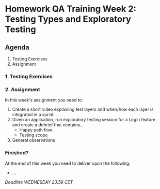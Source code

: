 # Homework QA Training Week 2: Testing Types and Exploratory Testing

## Agenda

1. Testing Exercises
2. Assignment

### 1. Testing Exercises

### 2. Assignment

In this week's assignment you need to:

1. Create a short video explaining test layers and when/how each layer is integrated in a sprint
2. Given an application, run exploratory testing session for a Login feature and create a debrief that contains...
   - Happy path flow
   - Testing scope
3. General observations

### Finished?

At the end of this week you need to deliver upon the following:

- ...

_Deadline WEDNESDAY 23.59 CET_
